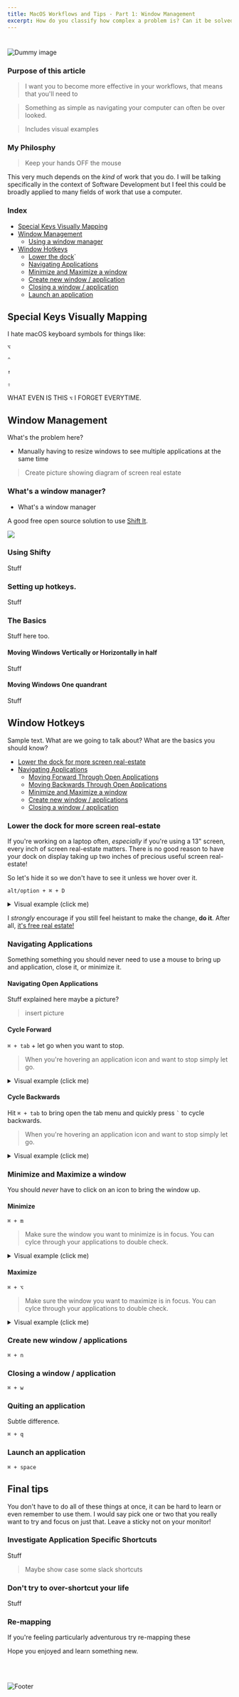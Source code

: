 ```yaml
---
title: MacOS Workflows and Tips - Part 1: Window Management
excerpt: How do you classify how complex a problem is? Can it be solved within a discrete number of steps or is it so complicated the answer can't be expressed as an equation or mathematical expression. Maybe the two are really the same under the hood.
---
```


# 

![Dummy image](https://pilbox.themuse.com/image.jpg?url=https%3A%2F%2Fassets.themuse.com%2Fuploaded%2Fattachments%2F25280.jpg%3Fv%3Db0c65bb110cf1bedfabf4fa8d3245c60a25f1221550c9c7659efd2ea221281fa&h=367)

### Purpose of this article

> I want you to become more effective in your workflows, that means that you'll need to 

> Something as simple as navigating your computer can often be over looked.

> Includes visual examples

### My Philosphy

> Keep your hands OFF the mouse

This very much depends on the _kind_ of work that you do. I will be talking specifically in the context of Software Development but I feel this could be broadly applied to many fields of work that use a computer.

### Index

- [Special Keys Visually Mapping]()
- [Window Management]()
  - [Using a window manager]()
- [Window Hotkeys]()
  - [Lower the dock]()`
  - [Navigating Applications]()
  - [Minimize and Maximize a window]()
  - [Create new window / application]()
  - [Closing a window / application]()
  - [Launch an application]()

## Special Keys Visually Mapping

I hate macOS keyboard symbols for things like:

`⌥`

`⌃`

`↑`

`⇧`

WHAT EVEN IS THIS `⌥` I FORGET EVERYTIME.

## Window Management

What's the problem here?

- Manually having to resize windows to see multiple applications at the same time

> Create picture showing diagram of screen real estate

### What's a window manager?

- What's a window manager

A good free open source solution to use [Shift It](https://github.com/fikovnik/ShiftIt).

![](https://camo.githubusercontent.com/34b685901db518804e3cd90c4edc581ab6a11190/68747470733a2f2f7261772e6769746875622e636f6d2f66696b6f766e696b2f536869667449742f646576656c6f702f646f63732f7363687265656e73686f742d6d656e752e706e67)

### Using Shifty

Stuff

### Setting up hotkeys.

Stuff

### The Basics

Stuff here too.

#### Moving Windows Vertically or Horizontally in half

Stuff

#### Moving Windows One quandrant

Stuff

## Window Hotkeys

Sample text. What are we going to talk about? What are the basics you should know?

- [Lower the dock for more screen real-estate]()
- [Navigating Applications]()
  - [Moving Forward Through Open Applications]()
  - [Moving Backwards Through Open Applications]()
  - [Minimize and Maximize a window]()
  - [Create new window / applications]()
  - [Closing a window / application]()

### Lower the dock for more screen real-estate

If you're working on a laptop often, _especially_ if you're using a 13" screen, every inch of screen real-estate matters. There is no good reason to have your dock on display taking up two inches of precious useful screen real-estate! 

So let's hide it so we don't have to see it unless we hover over it.

`alt/option + ⌘ + D`

<details> 
  <summary>Visual example (click me)</summary>
   <img src="http://i.imgur.com/pfq9jiA.gif"/> 
</details>


I *strongly* encourage if you still feel heistant to make the change, **do it**. After all, [it's free real estate!](https://www.youtube.com/watch?v=cd4-UnU8lWY)

### Navigating Applications

Something something you should never need to use a mouse to bring up and application, close it, or minimize it.

#### Navigating Open Applications

Stuff explained here maybe a picture?

> insert picture

#### Cycle Forward

`⌘ + tab` + let go when you want to stop.

> When you're hovering an application icon and want to stop simply let go.

<details> 
  <summary>Visual example (click me)</summary>
   <img src="http://i.imgur.com/bsGc6eI.gif"/> 
</details>

#### Cycle Backwards

Hit `⌘ + tab` to bring open the tab menu and quickly press ``` ` ``` to cycle backwards.

> When you're hovering an application icon and want to stop simply let go.

<details> 
  <summary>Visual example (click me)</summary>
   <img src="http://i.imgur.com/Mj5pOti.gif"/> 
</details>

### Minimize and Maximize a window
	
You should _never_ have to click on an icon to bring the window up.

#### Minimize

`⌘ + m`

> Make sure the window you want to minimize is in focus. You can cylce through your applications to double check.

<details> 
  <summary>Visual example (click me)</summary>
   <img src="http://i.imgur.com/Mj5pOti.gif"/> 
</details>

#### Maximize

`⌘ + ⌥`

> Make sure the window you want to maximize is in focus. You can cylce through your applications to double check.

<details> 
  <summary>Visual example (click me)</summary>
   <img src="http://i.imgur.com/Mj5pOti.gif"/> 
</details>

### Create new window / applications

`⌘ + n`

### Closing a window / application

`⌘ + w`

### Quiting an application

Subtle difference.

`⌘ + q`

### Launch an application

`⌘ + space`

## Final tips

You don't have to do all of these things at once, it can be hard to learn or even remember to use them. I would say pick one or two that you really want to try and focus on just that. Leave a sticky not on your monitor!

### Investigate Application Specific Shortcuts

Stuff

> Maybe show case some slack shortcuts

### Don't try to over-shortcut your life

Stuff

### Re-mapping

If you're feeling particularly adventurous try re-mapping these 

Hope you enjoyed and learn something new.

<br />
<br />

![Footer](http://i.imgur.com/eM1bGwG.png)